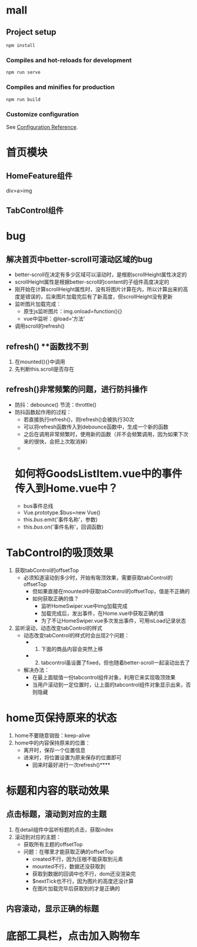 # mall

## Project setup
```
npm install
```

### Compiles and hot-reloads for development
```
npm run serve
```

### Compiles and minifies for production
```
npm run build
```

### Customize configuration
See [Configuration Reference](https://cli.vuejs.org/config/).


# 首页模块
## HomeFeature组件
div>a>img
## TabControl组件



# bug
## 解决首页中better-scroll可滚动区域的bug
- better-scroll在决定有多少区域可以滚动时，是根剧scrollHeight属性决定的
- scrollHeight属性是根据better-scroll的content的子组件高度决定的
- 刚开始在计算scrollHeight属性时，没有将图片计算在内，所以计算出来的高度是错误的，后来图片加载完后有了新高度，但scrollHeight没有更新
- 监听图片加载完成：
    - 原生js监听图片：img.onload=function(){}
    - vue中监听：@load=‘方法’
- 调用scroll的refresh()
## refresh() **函数找不到
1. 在mounted(){}中调用
2. 先判断this.scroll是否存在
## refresh()非常频繁的问题，进行防抖操作
- 防抖：debounce()    节流：throttle()
- 防抖函数起作用的过程：
  - 若直接执行refresh()，则refresh()会被执行30次
  - 可以将refresh函数传入到debounce函数中，生成一个新的函数
  - 之后在调用非常频繁时，使用新的函数（并不会频繁调用，因为如果下次来的很快，会把上次取消掉）
  - 
  # 如何将GoodsListItem.vue中的事件传入到Home.vue中？
  - bus事件总线
  - Vue.prototype.$bus=new Vue()
  - this.$bus.$emit('事件名称'，参数)
  - this.$bus.$on('事件名称'，回调函数)


# TabControl的吸顶效果
1. 获取tabControl的offsetTop
   -  必须知道滚动到多少时，开始有吸顶效果，需要获取tabControl的offsetTop
      -  但如果直接在mounted中获取tabControl的offsetTop，值是不正确的
      -  如何获取正确的值？
         -  监听HomeSwiper.vue中img加载完成
         -  加载完成后，发出事件，在Home.vue中获取正确的值
         -  为了不让HomeSwiper.vue多次发出事件，可用isLoad记录状态
2. 监听滚动，动态改变tabControl的样式
   - 动态改变tabControl的样式时会出现2个问题：
     - 1. 下面的商品内容会突然上移
     - 2. tabcontrol虽设置了fixed，但也随着better-scroll一起滚动出去了
   - 解决办法：
     - 在最上面赋值一份tabcontrol组件对象，利用它来实现吸顶效果
     - 当用户滚动到一定位置时，让上面的tabcontrol组件对象显示出来，否则隐藏


# home页保持原来的状态
1. home不要随意销毁：keep-alive
2. home中的内容保持原来的位置：
   - 离开时，保存一个位置信息
   - 进来时，将位置设置为原来保存的位置即可
     - 回来时最好进行一次refresh()****


# 标题和内容的联动效果
## 点击标题，滚动到对应的主题
  1. 在detail组件中监听标题的点击，获取index
  2. 滚动到对应的主题：
     - 获取所有主题的offsetTop
     - 问题：在哪里才能获取正确的offsetTop
       -  created不行，因为压根不能获取到元素
       -  mounted不行，数据还没获取到
       -  获取到数据的回调中也不行，dom还没渲染完
       -  $nextTick也不行，因为图片的高度还没计算
       -  在图片加载完毕后获取到的才是正确的
  
  ## 内容滚动，显示正确的标题


  # 底部工具栏，点击加入购物车
  






